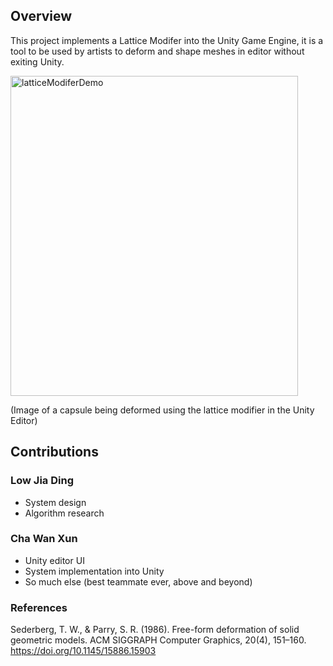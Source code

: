 ## Overview
This project implements a Lattice Modifer into the Unity Game Engine, it is a tool to be used by artists to deform and shape meshes in editor without exiting Unity.

<img width="460" height="512" alt="latticeModiferDemo" src="https://github.com/user-attachments/assets/1c158dd1-5a69-4566-a49a-6a5bdb6323c1" />

(Image of a capsule being deformed using the lattice modifier in the Unity Editor)

## Contributions
### Low Jia Ding
- System design
- Algorithm research
### Cha Wan Xun
- Unity editor UI
- System implementation into Unity
- So much else (best teammate ever, above and beyond)

### References
Sederberg, T. W., & Parry, S. R. (1986). Free-form deformation of solid geometric models. ACM SIGGRAPH Computer Graphics, 20(4), 151–160. https://doi.org/10.1145/15886.15903
